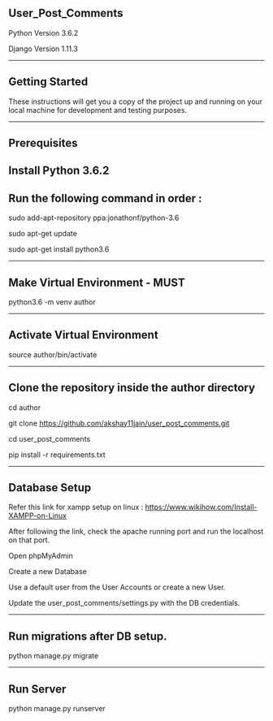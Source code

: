 User_Post_Comments
-----------------
Python Version 3.6.2

Django Version 1.11.3

---------------
Getting Started
---------------

These instructions will get you a copy of the project up and running 
on your local machine for development and testing purposes.

-------------
Prerequisites
-------------

Install Python 3.6.2
------------------------------------
Run the following command in order :
------------------------------------
sudo add-apt-repository ppa:jonathonf/python-3.6

sudo apt-get update

sudo apt-get install python3.6

-------------------------------
Make Virtual Environment - MUST
-------------------------------
python3.6 -m venv author


----------------------------
Activate Virtual Environment
----------------------------
source author/bin/activate

------------------------------------------------
Clone the repository inside the author directory
------------------------------------------------
cd author

git clone https://github.com/akshay11jain/user_post_comments.git

cd user_post_comments

pip install -r requirements.txt


--------------
Database Setup
--------------
Refer this link for xampp setup on linux :
https://www.wikihow.com/Install-XAMPP-on-Linux

After following the link, check the apache running port and run the localhost on that port.

Open phpMyAdmin

Create a new Database 

Use a default user from the User Accounts or create a new User.

Update the user_post_comments/settings.py with the DB credentials.

-----------------------------
Run migrations after DB setup.
-----------------------------
python manage.py migrate


-----------
Run Server
-----------
python manage.py runserver









